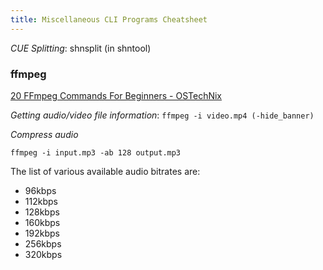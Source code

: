 ```yaml
---
title: Miscellaneous CLI Programs Cheatsheet
---
```


*CUE Splitting*: shnsplit (in shntool)

### ffmpeg

[20 FFmpeg Commands For Beginners -
OSTechNix](https://www.ostechnix.com/20-ffmpeg-commands-beginners/)

*Getting audio/video file information*: `ffmpeg -i video.mp4
(-hide_banner)`

*Compress audio*

`ffmpeg -i input.mp3 -ab 128 output.mp3`

The list of various available audio bitrates are:

- 96kbps
- 112kbps
- 128kbps
- 160kbps
- 192kbps
- 256kbps
- 320kbps
